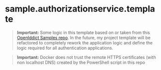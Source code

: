 # sample.authorizationservice.template

> **Important:** Some logic in this template based on or taken from this [OpenIddict Samples repo](https://github.com/openiddict/openiddict-samples). In the future, my project template will be refactored to completely rework the application logic and define the logic required for all authentication applications.

> **Important:** Docker does not trust the remote HTTPS certificates (with non localhost DNS) created by the PowerShell script in this repo

